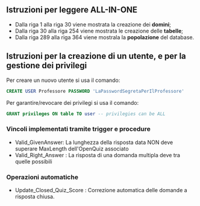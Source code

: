 ## Istruzioni per leggere ALL-IN-ONE
- Dalla riga 1 alla riga 30 viene mostrata la creazione dei **domini**;
- Dalla riga 30 alla riga 254 viene mostrata le creazione delle **tabelle**;
- Dalla riga 289 alla riga 364 viene mostrala la **popolazione** del database.

## Istruzioni per la creazione di un utente, e per la gestione dei privilegi
Per creare un nuovo utente si usa il comando:
```SQL
CREATE USER Professore PASSWORD 'LaPasswordSegretaPerIlProfessore'
```

Per garantire/revocare dei privilegi si usa il comando:
```SQL
GRANT privileges ON table TO user -- privilegies can be ALL
```
### Vincoli implementati tramite trigger e procedure
- Valid_GivenAnswer: La lunghezza della risposta data NON deve superare MaxLength dell'OpenQuiz associato
- Valid_Right_Answer : La risposta di una domanda multipla deve tra quelle possibili

### Operazioni automatiche
- Update_Closed_Quiz_Score : Correzione automatica delle domande a risposta chiusa.

